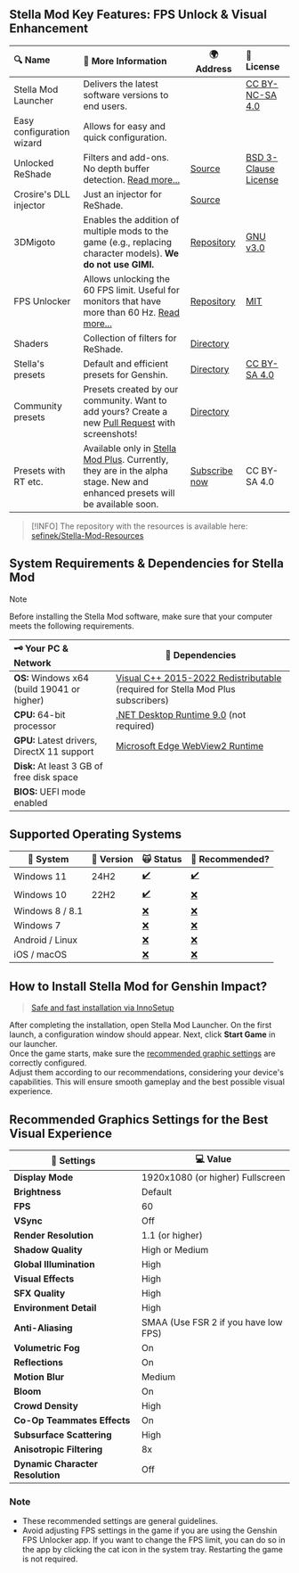 [//]: # (Title: Stella Mod Requirements - Dokumentacja Stella Mod)
[//]: # (Description: Sprawdź wymagania i funkcje Stella Mod dla Genshin Impact. Dowiedz się, jakie systemy są wspierane oraz jak uzyskać lepszą grafikę, płynność i stabilność gry dzięki ReShade i FPS Unlocker.)
[//]: # (Tags: Stella Mod Requirements, Genshin Impact, Stella Mod, FPS Unlocker, ReShade, Wymagania systemowe, Optymalizacja gry, Ulepszenie grafiki, Stella Mod Plus, Dokumentacja Stella Mod)
[//]: # (Canonical: /genshin-stella-mod/docs?page=requirements)
[//]: # (Contributors: Sefinek)

## Stella Mod Key Features: FPS Unlock & Visual Enhancement <!-- {#key-features} -->

| 🔍 Name                   | 📃 More Information                                                                                                                                                                | 🌍 Address                                                                                                                         | 📑 License</div>                                                                                                   |
|:--------------------------|:-----------------------------------------------------------------------------------------------------------------------------------------------------------------------------------|------------------------------------------------------------------------------------------------------------------------------------|:-------------------------------------------------------------------------------------------------------------------|
| Stella Mod Launcher       | Delivers the latest software versions to end users.                                                                                                                                |                                                                                                                                    | [CC BY-NC-SA 4.0](https://sefinek.net/genshin-stella-mod/docs?page=license_stella)                                 |
| Easy configuration wizard | Allows for easy and quick configuration.                                                                                                                                           |                                                                                                                                    |                                                                                                                    |
| Unlocked ReShade          | Filters and add-ons. No depth buffer detection. [Read more...](https://sefinek.net/genshin-stella-mod/docs?page=reshade-fpsunlocker#reshade)                                       | [Source](https://reshade.me)                                                                                                       | [BSD 3-Clause License](https://github.com/crosire/reshade/blob/main/LICENSE.md)                                    |
| Crosire's DLL injector    | Just an injector for ReShade.                                                                                                                                                      | [Source](https://framedsc.com/ReshadeGuides/reshadeuwp.htm)                                                                        |                                                                                                                    |
| 3DMigoto                  | Enables the addition of multiple mods to the game (e.g., replacing character models). **We do not use GIMI.**                                                                      | [Repository](https://github.com/sefinek/3DMigoto)                                                                                  | [GNU v3.0](https://github.com/sefinek/3DMigoto/blob/master/LICENSE.GPL.txt)                                        |
| FPS Unlocker              | Allows unlocking the 60 FPS limit. Useful for monitors that have more than 60 Hz. [Read more...](https://sefinek.net/genshin-stella-mod/docs?page=reshade-fpsunlocker#fpsunlock)   | [Repository](https://github.com/sefinek/Genshin-FPS-Unlocker)                                                                      | [MIT](https://github.com/sefinek/Genshin-FPS-Unlocker/blob/main/LICENSE)                                           |
| Shaders                   | Collection of filters for ReShade.                                                                                                                                                 | [Directory](https://github.com/sefinek/Stella-Mod-Resources/tree/main/public/resources/ReShade/Shaders)                            |                                                                                                                    |
| Stella's presets          | Default and efficient presets for Genshin.                                                                                                                                         | [Directory](https://github.com/sefinek/Stella-Mod-Resources/tree/main/public/resources/ReShade/Presets)                            | [CC BY-SA 4.0](https://github.com/sefinek/Stella-Mod-Resources/blob/main/public/resources/ReShade/Presets/LICENSE) |
| Community presets         | Presets created by our community. Want to add yours? Create a new [Pull Request](https://github.com/sefinek/Stella-Mod-Resources/pulls) with screenshots!                          | [Directory](https://github.com/sefinek/Stella-Mod-Resources/tree/main/public/resources/ReShade/Presets/1.%20Made%20by%20community) |                                                                                                                    |
| Presets with RT etc.      | Available only in [Stella Mod Plus](https://sefinek.net/genshin-stella-mod/subscription). Currently, they are in the alpha stage. New and enhanced presets will be available soon. | [Subscribe now](https://sefinek.net/genshin-stella-mod/subscription)                                                               | CC BY-SA 4.0                                                                                                       |

> [!INFO]
> The repository with the resources is available here: [sefinek/Stella-Mod-Resources](https://github.com/sefinek/Stella-Mod-Resources)

## System Requirements & Dependencies for Stella Mod <!-- {#system-requirements} -->
> [!NOTE]
> Before installing the Stella Mod software, make sure that your computer meets the following requirements.

| 🗝️ Your PC & Network                       | 📂 Dependencies                                                                                                                   |
|:--------------------------------------------|-----------------------------------------------------------------------------------------------------------------------------------|
| **OS:** Windows x64 (build 19041 or higher) | [Visual C++ 2015-2022 Redistributable](https://aka.ms/vs/17/release/vc_redist.x64.exe) (required for Stella Mod Plus subscribers) |
| **CPU:** 64-bit processor                   | [.NET Desktop Runtime 9.0](https://dotnet.microsoft.com/en-us/download/dotnet/9.0) (not required)                                 |
| **GPU:** Latest drivers, DirectX 11 support | [Microsoft Edge WebView2 Runtime](https://developer.microsoft.com/en-us/microsoft-edge/webview2)                                  |
| **Disk:** At least 3 GB of free disk space  |                                                                                                                                   |
| **BIOS:** UEFI mode enabled                 |                                                                                                                                   |


## Supported Operating Systems <!-- {#supported-operating-systems} -->
| 🌌 System       | 🔖 Version | 🙀 Status                                                                        | 🤔 Recommended?                                                                  |
|-----------------|:-----------|:---------------------------------------------------------------------------------|:---------------------------------------------------------------------------------|
| Windows 11      | 24H2       | [✔️](https://sefinek.net/genshin-stella-mod/docs?page=introduction#emoji-legend) | [✔️](https://sefinek.net/genshin-stella-mod/docs?page=introduction#emoji-legend) |
| Windows 10      | 22H2       | [✔️](https://sefinek.net/genshin-stella-mod/docs?page=introduction#emoji-legend) | [❌](https://sefinek.net/genshin-stella-mod/docs?page=introduction#emoji-legend)  | 
| Windows 8 / 8.1 |            | [❌](https://sefinek.net/genshin-stella-mod/docs?page=introduction#emoji-legend)  | [❌](https://sefinek.net/genshin-stella-mod/docs?page=introduction#emoji-legend)  | 
| Windows 7       |            | [❌](https://sefinek.net/genshin-stella-mod/docs?page=introduction#emoji-legend)  | [❌](https://sefinek.net/genshin-stella-mod/docs?page=introduction#emoji-legend)  | 
| Android / Linux |            | [❌](https://sefinek.net/genshin-stella-mod/docs?page=introduction#emoji-legend)  | [❌](https://sefinek.net/genshin-stella-mod/docs?page=introduction#emoji-legend)  | 
| iOS / macOS     |            | [❌](https://sefinek.net/genshin-stella-mod/docs?page=introduction#emoji-legend)  | [❌](https://sefinek.net/genshin-stella-mod/docs?page=introduction#emoji-legend)  |


## How to Install Stella Mod for Genshin Impact? <!-- {#installation-guide} -->
> [Safe and fast installation via InnoSetup](https://sefinek.net/genshin-stella-mod/docs?page=installation)

After completing the installation, open Stella Mod Launcher. On the first launch, a configuration window should appear. Next, click **Start Game** in our launcher.  
Once the game starts, make sure the [recommended graphic settings](https://sefinek.net/genshin-stella-mod/docs?page=requirements#recommended-settings-for-game) are correctly configured.  
Adjust them according to our recommendations, considering your device's capabilities. This will ensure smooth gameplay and the best possible visual experience.


## Recommended Graphics Settings for the Best Visual Experience <!-- {#recommended-settings} -->
| 🔧 Settings                      | 💻 Value                             |
|----------------------------------|--------------------------------------|
| **Display Mode**                 | 1920x1080 (or higher) Fullscreen     |
| **Brightness**                   | Default                              |
| **FPS**                          | 60                                   |
| **VSync**                        | Off                                  |
| **Render Resolution**            | 1.1 (or higher)                      |
| **Shadow Quality**               | High or Medium                       |
| **Global Illumination**          | High                                 |
| **Visual Effects**               | High                                 |
| **SFX Quality**                  | High                                 |
| **Environment Detail**           | High                                 |
| **Anti-Aliasing**                | SMAA (Use FSR 2 if you have low FPS) |
| **Volumetric Fog**               | On                                   |
| **Reflections**                  | On                                   |
| **Motion Blur**                  | Medium                               |
| **Bloom**                        | On                                   |
| **Crowd Density**                | High                                 |
| **Co-Op Teammates Effects**      | On                                   |
| **Subsurface Scattering**        | High                                 |
| **Anisotropic Filtering**        | 8x                                   |
| **Dynamic Character Resolution** | Off                                  |

### Note
- These recommended settings are general guidelines.
- Avoid adjusting FPS settings in the game if you are using the Genshin FPS Unlocker app. If you want to change the FPS limit, you can do so in the app by clicking the cat icon in the system tray. Restarting the game is not required.
